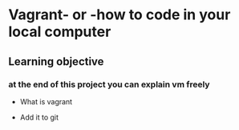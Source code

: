 # Vagrant- or -how to code in your local computer

## Learning objective

### at the end of this project you can explain vm freely 

* What is vagrant

* Add it to git

